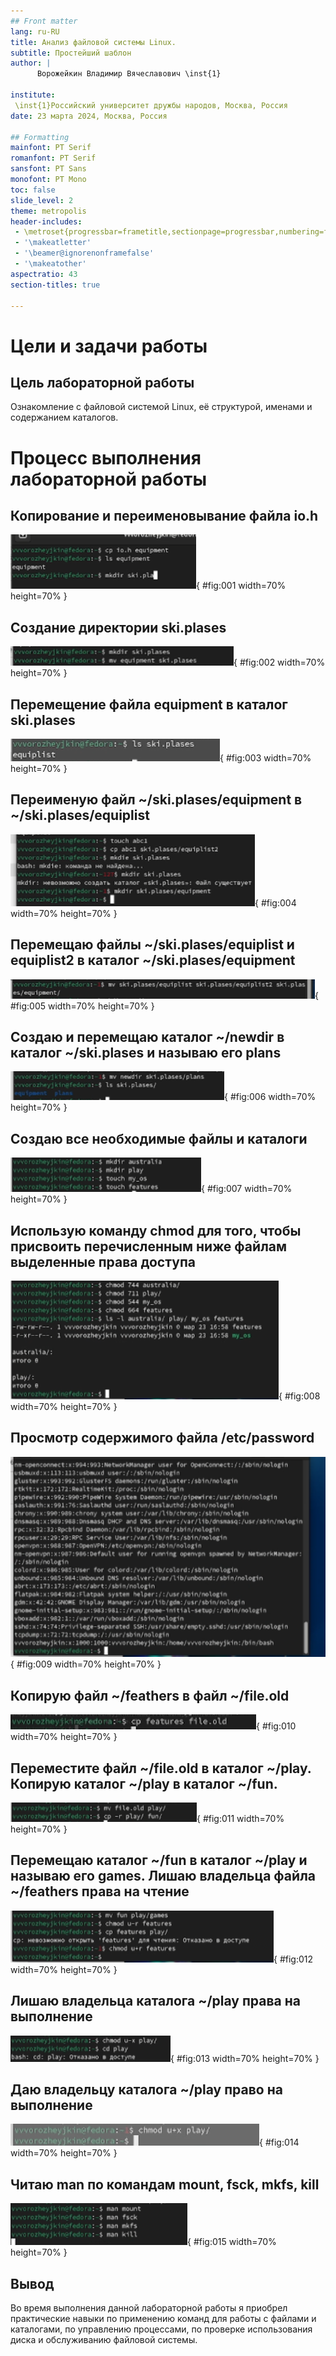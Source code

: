 ```yaml
---
## Front matter
lang: ru-RU
title: Анализ файловой системы Linux.
subtitle: Простейший шаблон
author: |
      Ворожейкин Владимир Вячеславович \inst{1}
  
institute:
 \inst{1}Российский университет дружбы народов, Москва, Россия
date: 23 марта 2024, Москва, Россия

## Formatting
mainfont: PT Serif
romanfont: PT Serif
sansfont: PT Sans
monofont: PT Mono
toc: false
slide_level: 2
theme: metropolis
header-includes: 
 - \metroset{progressbar=frametitle,sectionpage=progressbar,numbering=fraction}
 - '\makeatletter'
 - '\beamer@ignorenonframefalse'
 - '\makeatother'
aspectratio: 43
section-titles: true

---
```


# Цели и задачи работы

## Цель лабораторной работы

Ознакомление с файловой системой Linux, её структурой, именами и содержанием
каталогов.

# Процесс выполнения лабораторной работы

## Копирование и переименовывание файла io.h 

![Замена имени](image/1.png){ #fig:001 width=70% height=70% }

## Создание директории ski.plases

![Создание директории](image/2.png){ #fig:002 width=70% height=70% }

## Перемещение файла equipment в каталог ski.plases

![Перемещение файла](image/3.png){ #fig:003 width=70% height=70% }

## Переименую файл ~/ski.plases/equipment в ~/ski.plases/equiplist

![Замена имени](image/4.png){ #fig:004 width=70% height=70% }

## Перемещаю файлы ~/ski.plases/equiplist и equiplist2 в каталог ~/ski.plases/equipment

![Перемещение файла](image/5.png){ #fig:005 width=70% height=70% }

## Создаю и перемещаю каталог ~/newdir в каталог ~/ski.plases и называю его plans

![Создание каталога](image/6.png){ #fig:006 width=70% height=70% }

## Создаю все необходимые файлы и каталоги

![Создание каталогов и файлов](image/7.png){ #fig:007 width=70% height=70% }

## Использую команду chmod для того, чтобы присвоить перечисленным ниже файлам выделенные права доступа 

![Создание каталогов и файлов](image/8.png){ #fig:008 width=70% height=70% }

## Просмотр содержимого файла /etc/password

![Просмотр файла](image/9.png){ #fig:009 width=70% height=70% }

## Копирую файл ~/feathers в файл ~/file.old

![Копирование файла](image/10.png){ #fig:010 width=70% height=70% }

## Переместите файл ~/file.old в каталог ~/play. Копирую каталог ~/play в каталог ~/fun.

![Выполнение пунктов  4.3 и 4.4](image/11.png){ #fig:011 width=70% height=70% }

## Перемещаю каталог ~/fun в каталог ~/play и называю его games. Лишаю владельца файла ~/feathers права на чтение

![Выполнение пунктов  4.5 и 4.6](image/12.png){ #fig:012 width=70% height=70% }

## Лишаю владельца каталога ~/play права на выполнение

![Лишение права на выполнение](image/13.png){ #fig:013 width=70% height=70% }

## Даю владельцу каталога ~/play право на выполнение

![Выдача права на выполнение](image/14.png){ #fig:014 width=70% height=70% }

## Читаю man по командам mount, fsck, mkfs, kill

![Чтение по командам](image/15.png){ #fig:015 width=70% height=70% }

## Вывод

Во время выполнения данной лабораторной работы я приобрел практические навыки по применению команд для работы с файлами и каталогами, по управлению процессами, по проверке использования диска и обслуживанию файловой системы.


